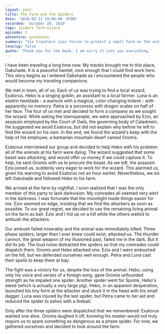 ```yaml
---
layout: post
title: The Farm and the Spiders
date: '2018-03-12 19:00:00 -0700'
recorded: 'October 20, 2018'
tags: spiders farm wizard
episode: 1
adventure: greatones
summary: "Six travelers join forces to protect a small farm on the outskirts of Oakshade from a mysterious threat."
levelup: false
quote: 'Thank you for the book. I am sorry it cost you everything.'
---
```


I have been traveling a long time now. My travels brought me to this place, Oakshade. It is a peaceful hamlet, nice enough that I could find work here. This story begins as I entered Oakshade as I encountered the people who would become my traveling companions.

We met in town, all of us. Each of us was trying to find a local wizard, Exatorus. Hebo is a singing goblin, an assistant to a local farmer. Luna is an eladrin hexblade - a warlock with a magical, color-changing trident - with apparently no memory. Petra is a sorceress with dragon scales on half of her face. The four of us met and decided to form a company as we sought the wizard. While asking the townspeople, we were approached by Ezio, an assassin employed by the Court of Owls, the governing body of Caladmein. He suggested we avoid Exatorus, but did not explain why before he left to find the wizard on his own. In the end, we found the wizard's keep with the help of his employee, a barbarian mountain dwarf named Oromis.

Exatorus interviewed our group and decided to help Hebo with his problem: all of the animals at his farm were dying. The wizard suggested that some beast was attacking, and would offer us money if we could capture it. To help, he sent Oromis with us to procure the beast. As we left, the assassin Ezio joined us, suddenly very eager to work for the wizard. This alarmed us, given his warning to avoid Exatorus not an hour earlier. Nevertheless, we six left Oakshade and followed Hebo to his farm.

We arrived at the farm by nightfall. I soon realized that I was the only member of this party to lack darkvision. My comrades all seemed very alert in the darkness. I was fortunate that the moonlight made things easier for me. Ezio seemed on edge, insisting that we find the attackers as soon as possible. To our great regret, we decided to use the remaining living animal on the farm as bait. Ezio and I hid up on a hill while the others waited to ambush the attackers.

Our ambush failed miserably and the animal was immediately killed. Three phase spiders, larger than I ever knew could exist, attacked us. The thunder cannon, the great weapon of my illusioned past, failed me in the dark. But it did its job. The loud noise distracted the spiders so that my comrades could dispatch them. Oromis and Hebo attacked one. Ezio and I were ambushed on the hill, but we defended ourselves well enough. Petra and Luna cast their spells to keep them at bay.

The fight was a victory for us, despite the loss of the animal. Hebo, using only his voice and verses of a foreign song, gave Oromis unfounded strength as he impaled one spider. Another spider went for Spoink, Hebo's steed (which is actually a very large pig). Hebo, in an apparent desperation, launched his tiny form at the attacker and stuck it in the head with his small dagger. Luna was injured by the last spider, but Petra came to her aid and reduced the spider to ashes with a fireball.

Only after the three spiders were dispatched that we remembered: Exatorus wanted one alive. Oromis laughed it off, knowing his master would not truly require us to spare something as dangerous as a phase spider. For now, we gathered ourselves and decided to look around the farm.
